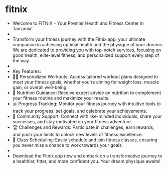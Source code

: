 # fitnix

* Welcome to FITNIX - Your Premier Health and Fitness Center in Tanzania!
*
* Transform your fitness journey with the Fitnix app, your ultimate companion in achieving optimal health and the physique of your dreams. We are dedicated to providing you with top-notch services, focusing on good health, elite-level fitness, and personalized support every step of the way.
*
* Key Features:
* 🏋️‍♂️ Personalized Workouts: Access tailored workout plans designed to meet your fitness goals, whether you're aiming for weight loss, muscle gain, or overall well-being.
* 🥗 Nutrition Guidance: Receive expert advice on nutrition to complement your fitness routine and maximize your results.
* 📊 Progress Tracking: Monitor your fitness journey with intuitive tools to track your progress, set goals, and celebrate your achievements.
* 🤝 Community Support: Connect with like-minded individuals, share your successes, and stay motivated on your fitness adventure.
* 🏆 Challenges and Rewards: Participate in challenges, earn rewards, and push your limits to unlock new levels of fitness excellence.
* 📅 Class Scheduling: Easily schedule and join fitness classes, ensuring you never miss a chance to work towards your goals.
*
* Download the Fitnix app now and embark on a transformative journey to a healthier, fitter, and more confident you. Your dream physique awaits!

